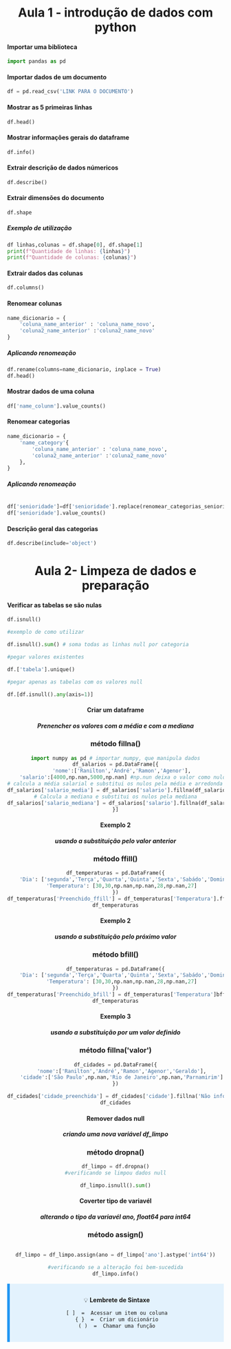 <center>

# Aula 1 - introdução de dados com python</h1>

</center>

<h4> Importar uma biblioteca</h4>

```python
import pandas as pd
```

<h4> Importar dados de um documento</h4>

```python
df = pd.read_csv('LINK PARA O DOCUMENTO')
```

<h4> Mostrar as 5 primeiras linhas </h4>

```python
df.head()
```

<h4> Mostrar informações gerais do dataframe</h4>

```python
df.info()
```
<h4> Extrair descrição de dados númericos</h4>

```python
df.describe()
```
<h4> Extrair dimensões do documento</h4>

```python
df.shape
```
<h5>Exemplo de utilização</h5>

```python
df linhas,colunas = df.shape[0], df.shape[1]
print(f"Quantidade de linhas: {linhas}")
print(f"Quantidade de colunas: {colunas}")
```
<h4> Extrair dados das colunas</h4>

```python
df.columns()
```

<h4> Renomear colunas</h4>

```python
name_dicionario = {
    'coluna_name_anterior' : 'coluna_name_novo',
    'coluna2_name_anterior' :'coluna2_name_novo'
}
```

<h5>Aplicando renomeação</h5>

```python
df.rename(columns=name_dicionario, inplace = True)
df.head()
```
<h4>Mostrar dados de uma coluna</h4>

```python
df['name_colunm'].value_counts()
```
<h4> Renomear categorias</h4>

```python
name_dicionario = {
    'name_category'{
        'coluna_name_anterior' : 'coluna_name_novo',
        'coluna2_name_anterior' :'coluna2_name_novo'
    },
}
```

<h5>Aplicando renomeação</h5>

```python

df['senioridade']=df['senioridade'].replace(renomear_categorias_senioridade['senioridade'])
df['senioridade'].value_counts()
```
<h4> Descrição geral das categorias </h4>

```python
df.describe(include='object')

```
<center>

# Aula 2- Limpeza de dados e preparação

</center>

<h4> Verificar as tabelas se são nulas</h4>

```python
df.isnull()

#exemplo de como utilizar

df.isnull().sum() # soma todas as linhas null por categoria

#pegar valores existentes

df.['tabela'].unique()

#pegar apenas as tabelas com os valores null

df.[df.isnull().any(axis=1)]

```

<center>
<h4> Criar um dataframe</h4>
<h5>Prenencher os valores com a média e com a mediana</h5>
<h3>método fillna()</h3>


```python
import numpy as pd # importar numpy, que manipula dados
df_salarios = pd.DataFrame[{
    'nome':['Ranilton','André','Ramon','Agenor'],
    'salario':[4000,np.nan,5000,np.nan] #np.nun deixa o valor como nulo
# calcula a média salarial e substitui os nulos pela média e arredonda valores
df_salarios['salario_media'] = df_salarios['salario'].fillna(df_salarios['salario'].mean().round(2))
# Calcula a mediana e substitui os nulos pela mediana
df_salarios['salario_mediana'] = df_salarios['salario'].fillna(df_salarios['salario'].median())
}]

```
<center><h4>Exemplo 2</h4><h5>usando a substituição pelo valor anterior <h3>método ffill()</h3></h5></center>

```python
df_temperaturas = pd.DataFrame({
    'Dia': ['segunda','Terça','Quarta','Quinta','Sexta','Sabádo','Domingo'],
    'Temperatura': [30,30,np.nan,np.nan,28,np.nan,27]
})
df_temperaturas['Preenchido_ffill'] = df_temperaturas['Temperatura'].ffill()
df_temperaturas

```

<center><h4>Exemplo 2</h4><h5>usando a substituição pelo próximo valor <h3>método bfill()</h3></h5></center>

```python
df_temperaturas = pd.DataFrame({
    'Dia': ['segunda','Terça','Quarta','Quinta','Sexta','Sabádo','Domingo'],
    'Temperatura': [30,30,np.nan,np.nan,28,np.nan,27]
})
df_temperaturas['Preenchido_bfill'] = df_temperaturas['Temperatura']bffill()
df_temperaturas

```

<center><h4>Exemplo 3</h4><h5>usando a substituição por um valor definido <h3>método fillna('valor')</h3></h5></center>

```python
df_cidades = pd.DataFrame({
    'nome':['Ranilton','André','Ramon','Agenor','Geraldo'],
    'cidade':['São Paulo',np.nan,'Rio de Janeiro',np.nan,'Parnamirim']
})

df_cidades['cidade_preenchida'] = df_cidades['cidade'].fillna('Não informado')
df_cidades

```

<center><h4>Remover dados null</h4><h5>criando uma nova variável df_limpo <h3>método dropna()</h3></h5></center>

```python
df_limpo = df.dropna()
#verificando se limpou dados null

df_limpo.isnull().sum()

```

<center><h4>Coverter tipo de variavél</h4><h5>alterando o tipo da variavél ano, float64 para int64 <h3>método assign()</h3></h5></center>

```python

df_limpo = df_limpo.assign(ano = df_limpo['ano'].astype('int64'))

#verificando se a alteração foi bem-sucedida
df_limpo.info()

```
<div style="background-color:#E3F2FD; border-left: 6px solid #2196F3; padding: 15px; margin: 15px 0;">
<p>💡 <strong>Lembrete de Sintaxe</strong></p>
<center>

```txt
[ ]  =  Acessar um item ou coluna
{ }  =  Criar um dicionário
( )  =  Chamar uma função
```